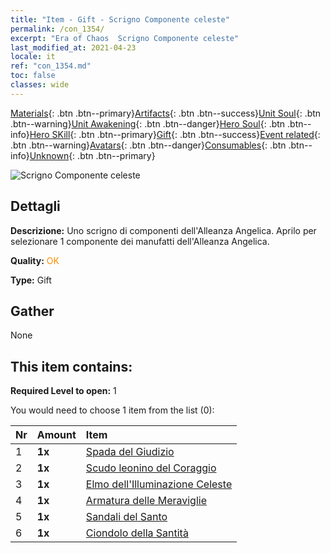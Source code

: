 ```yaml
---
title: "Item - Gift - Scrigno Componente celeste"
permalink: /con_1354/
excerpt: "Era of Chaos  Scrigno Componente celeste"
last_modified_at: 2021-04-23
locale: it
ref: "con_1354.md"
toc: false
classes: wide
---
```

 [Materials](/ItemsIT/){: .btn .btn--primary}[Artifacts](/ItemsIT/Artifacts/){: .btn .btn--success}[Unit Soul](/ItemsIT/UnitSoul/){: .btn .btn--warning}[Unit Awakening](/ItemsIT/UnitAwakening/){: .btn .btn--danger}[Hero Soul](/ItemsIT/HeroSoul/){: .btn .btn--info}[Hero SKill](/ItemsIT/HeroSkill/){: .btn .btn--primary}[Gift](/ItemsIT/Gift/){: .btn .btn--success}[Event related](/ItemsIT/Events/){: .btn .btn--warning}[Avatars](/ItemsIT/Avatars/){: .btn .btn--danger}[Consumables](/ItemsIT/Consumables/){: .btn .btn--info}[Unknown](/ItemsIT/Unknown/){: .btn .btn--primary}

 ![Scrigno Componente celeste](/images/t/i_906031.png)

## Dettagli
 **Descrizione:** Uno scrigno di componenti dell'Alleanza Angelica. Aprilo per selezionare 1 componente dei manufatti dell'Alleanza Angelica.

 **Quality:** <span style="color: #FF8C00">OK</span>

 **Type:** Gift

## Gather

  None

## This item contains:

 **Required Level to open:** 1

 You would need to choose 1 item from the list (0):

  | Nr | Amount |     Item    |
  |:---|:-------|:------------|
  | 1 |  **1x** | [Spada del Giudizio](/ItemsIT/art_150/) |  | 
  | 2 |  **1x** | [Scudo leonino del Coraggio](/ItemsIT/art_151/) |  | 
  | 3 |  **1x** | [Elmo dell'Illuminazione Celeste](/ItemsIT/art_152/) |  | 
  | 4 |  **1x** | [Armatura delle Meraviglie](/ItemsIT/art_153/) |  | 
  | 5 |  **1x** | [Sandali del Santo](/ItemsIT/art_154/) |  | 
  | 6 |  **1x** | [Ciondolo della Santità](/ItemsIT/art_155/) |  | 
